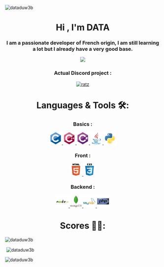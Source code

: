 <p align="left"> <img src="https://komarev.com/ghpvc/?username=dataduw3b&label=Profile%20views&color=0e75b6&style=flat" alt="dataduw3b" /> </p>


<h1 align="center">Hi , I'm DATA</h1>

<h3 align="center">I am a passionate developer of French origin, I am still learning a lot but I already have a very good base.</h3>

<p align="center"><img src="https://readme-typing-svg.herokuapp.com?duration=2000&color=EBD41B&center=true&vCenter=true&lines=developer+fullstack;coffee+addict;vuejs+for+life">


<h3 align="center">Actual Discord project :</h3>
<p align="center">
<a href="https://discord.gg/ratz" target="blank"><img align="center" src="https://raw.githubusercontent.com/rahuldkjain/github-profile-readme-generator/master/src/images/icons/Social/discord.svg" alt="ratz" height="30" width="40" /></a>
</p>

<h1 align="center">Languages & Tools 🛠:</h1>

  
<h3 align="center">Basics :</h3>
 <p align="center"> <a href="https://www.cprogramming.com/" target="_blank" rel="noreferrer"> <img src="https://raw.githubusercontent.com/devicons/devicon/master/icons/c/c-original.svg" alt="c" width="40" height="40"/> </a> <a href="https://www.w3schools.com/cpp/" target="_blank" rel="noreferrer"> <img src="https://raw.githubusercontent.com/devicons/devicon/master/icons/cplusplus/cplusplus-original.svg" alt="cplusplus" width="40" height="40"/> </a> <a href="https://www.w3schools.com/cs/" target="_blank" rel="noreferrer"> <img src="https://raw.githubusercontent.com/devicons/devicon/master/icons/csharp/csharp-original.svg" alt="csharp" width="40" height="40"/> <a href="https://www.java.com" target="_blank" rel="noreferrer"> <img src="https://raw.githubusercontent.com/devicons/devicon/master/icons/java/java-original.svg" alt="java" width="40" height="40"/> </a> <a href="https://www.python.org" target="_blank" rel="noreferrer"> <img src="https://raw.githubusercontent.com/devicons/devicon/master/icons/python/python-original.svg" alt="python" width="40" height="40"/> </a>

   
<h3 align="center">Front :</h3>
<p align="center"> <a href="https://www.w3.org/html/" target="_blank" rel="noreferrer"> <img src="https://raw.githubusercontent.com/devicons/devicon/master/icons/html5/html5-original-wordmark.svg" alt="html5" width="40" height="40"/> </a> <a href="https://www.w3schools.com/css/" target="_blank" rel="noreferrer"> <img src="https://raw.githubusercontent.com/devicons/devicon/master/icons/css3/css3-original-wordmark.svg" alt="css3" width="40" height="40"/> </a> 
  
<h3 align="center">Backend :</h3>
<p align="center"> <a href="https://nodejs.org" target="_blank" rel="noreferrer"> <img src="https://raw.githubusercontent.com/devicons/devicon/master/icons/nodejs/nodejs-original-wordmark.svg" alt="nodejs" width="40" height="40"/> </a>
<a href="https://www.mongodb.com/" target="_blank" rel="noreferrer"> <img src="https://raw.githubusercontent.com/devicons/devicon/master/icons/mongodb/mongodb-original-wordmark.svg" alt="mongodb" width="40" height="40"/> </a> <a href="https://www.mysql.com/" target="_blank" rel="noreferrer"> <img src="https://raw.githubusercontent.com/devicons/devicon/master/icons/mysql/mysql-original-wordmark.svg" alt="mysql" width="40" height="40"/> </a> <a href="https://www.php.net" target="_blank" rel="noreferrer"> <img src="https://raw.githubusercontent.com/devicons/devicon/master/icons/php/php-original.svg" alt="php" width="40" height="40"/> </a>
  
<h1 align="center">Scores 👨‍💻:</h1>
  
<p><img align="center" src="https://github-readme-stats.vercel.app/api/top-langs?username=dataduw3b&show_icons=true&theme=dark&locale=en&layout=compact" alt="dataduw3b" /></p>
  
<p>&nbsp;<img align="center" src="https://github-readme-stats.vercel.app/api?username=dataduw3b&show_icons=true&theme=dark&title_color=ffffff&text_color=ffffff&locale=en" alt="dataduw3b" /></p>



<p><img align="center" src="https://github-readme-streak-stats.herokuapp.com/?user=dataduw3b&theme=dark" alt="dataduw3b" /></p>
